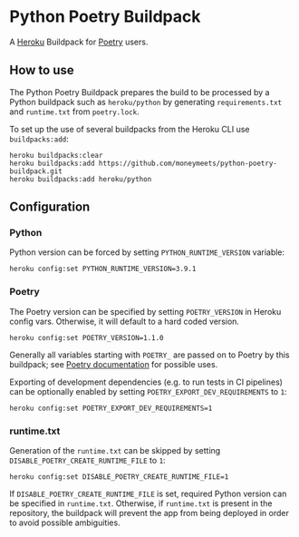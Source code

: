 # Python Poetry Buildpack

A [Heroku](https://devcenter.heroku.com/) Buildpack for [Poetry](https://github.com/python-poetry/poetry) users.

## How to use

The Python Poetry Buildpack prepares the build to be processed by a Python buildpack such as `heroku/python` by generating `requirements.txt` and `runtime.txt` from `poetry.lock`.

To set up the use of several buildpacks from the Heroku CLI use `buildpacks:add`:

```
heroku buildpacks:clear
heroku buildpacks:add https://github.com/moneymeets/python-poetry-buildpack.git
heroku buildpacks:add heroku/python
```

## Configuration

### Python

Python version can be forced by setting `PYTHON_RUNTIME_VERSION` variable:

```
heroku config:set PYTHON_RUNTIME_VERSION=3.9.1
```

### Poetry

The Poetry version can be specified by setting `POETRY_VERSION` in Heroku config vars. Otherwise, it will default to a hard coded version.

```
heroku config:set POETRY_VERSION=1.1.0
```

Generally all variables starting with `POETRY_` are passed on to Poetry by this buildpack; see [Poetry documentation](https://python-poetry.org/docs/configuration/#using-environment-variables) for possible uses.

Exporting of development dependencies (e.g. to run tests in CI pipelines) can be optionally enabled by setting  `POETRY_EXPORT_DEV_REQUIREMENTS` to `1`:

 ```
 heroku config:set POETRY_EXPORT_DEV_REQUIREMENTS=1
 ```

### runtime.txt

Generation of the `runtime.txt` can be skipped by setting `DISABLE_POETRY_CREATE_RUNTIME_FILE` to `1`:

```
heroku config:set DISABLE_POETRY_CREATE_RUNTIME_FILE=1
```

If `DISABLE_POETRY_CREATE_RUNTIME_FILE` is set, required Python version can be specified in `runtime.txt`. Otherwise, if `runtime.txt` is present in the repository, the buildpack will prevent the app from being deployed in order to avoid possible ambiguities.
